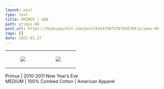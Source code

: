 ```yaml
---
layout: post
type: text
title: PRIMUS | $60
path: primus-60
post_url: https://heybuymyshit.com/post/641476872787656704/primus-60
tags: []
date: 2021-01-27
---
```




<table style="width:100%;"><tr><td style="vertical-align:top;">
      <figure class="tmblr-full" data-orig-height="2048" data-orig-width="1365" data-orig-src="https://concertshirts.netlify.app/shirts/0123/0123-01.jpg"><img src="https://64.media.tumblr.com/5ea04562ed9dfe2b66b1231159e147fa/d5743400567175a8-78/s540x810/a5a097e9f249b4c70d98e5951785199c33877224.jpg" data-orig-height="2048" data-orig-width="1365" data-orig-src="https://concertshirts.netlify.app/shirts/0123/0123-01.jpg"/></figure></td>
    <td style="vertical-align:top;">
      <figure class="tmblr-full" data-orig-height="2048" data-orig-width="1365" data-orig-src="https://concertshirts.netlify.app/shirts/0123/0123-02.jpg"><img src="https://64.media.tumblr.com/0cf9b492e7e916cc752ac034e5d4fe8a/d5743400567175a8-a2/s540x810/f62715ae1b0719e0e31ff5e40d97fa0bf07292b5.jpg" data-orig-height="2048" data-orig-width="1365" data-orig-src="https://concertshirts.netlify.app/shirts/0123/0123-02.jpg"/></figure></td>
  </tr></table><p>
  Primus | 2010-2011 New Year&rsquo;s Eve<br/>MEDIUM | 100% Combed Cotton | American Apparel
</p>
